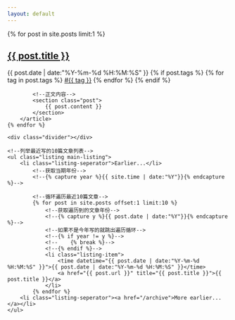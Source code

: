 ```yaml
---
layout: default
---
```

<!--博客首页-->
<div>
    <!--取最近一篇文章-->
    {% for post in site.posts limit:1 %}
        <article class="content">
            <!--带超链接的文章标题-->
            <section class="title">
                <h2><a href="{{ post.url }}">{{ post.title }}</a></h2>
            </section>
            <section class="meta">
                <!--写文章的时间-->
                <span class="time">
                  <time datetime="{{ post.date | date:"%Y-%m-%d %H:%M:%S" }}">{{ post.date | date:"%Y-%m-%d %H:%M:%S" }}</time>
                </span>
                <!--文章的标签-->
                {% if post.tags %}
                    <span class="tags">
                        {% for tag in post.tags %}
                            <a href="/tags/#{{ tag }}" title="{{ tag }}">#{{ tag }}</a>
                        {% endfor %}
                    </span>
                {% endif %}
            </section>

            <!--正文内容-->
            <section class="post">
                {{ post.content }}
            </section>
        </article>
    {% endfor %}

    <div class="divider"></div>
    
    <!--列举最近写的10篇文章列表-->
    <ul class="listing main-listing">
        <li class="listing-seperator">Earlier...</li>
            <!--获取当期年份-->
            <!--{% capture year %}{{ site.time | date:"%Y"}}{% endcapture %}-->
            
            <!--循环遍历最近10篇文章-->
            {% for post in site.posts offset:1 limit:10 %}
                <!--获取遍历到的文章年份-->
                <!--{% capture y %}{{ post.date | date:"%Y"}}{% endcapture %}-->
                <!--如果不是今年写的就跳出遍历循环-->
                <!--{% if year != y %}-->
                <!--    {% break %}-->
                <!--{% endif %}-->
                <li class="listing-item">
                    <time datetime="{{ post.date | date:"%Y-%m-%d %H:%M:%S" }}">{{ post.date | date:"%Y-%m-%d %H:%M:%S" }}</time>
                    <a href="{{ post.url }}" title="{{ post.title }}">{{ post.title }}</a>
                </li>
            {% endfor %}
        <li class="listing-seperator"><a href="/archive">More earlier...</a></li>
    </ul>
</div>
